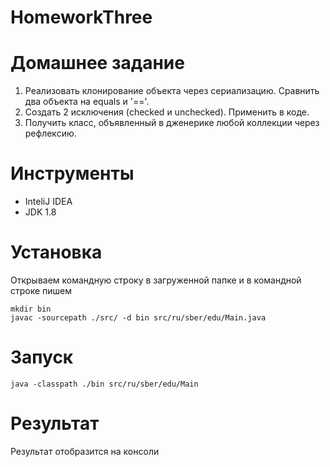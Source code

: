# HomeworkThree
# Домашнее задание

1. Реализовать клонирование объекта через сериализацию. Сравнить два объекта на equals и '=='.
2. Создать 2 исключения (checked и unchecked). Применить в коде.
3. Получить класс, объявленный в дженерике любой коллекции через рефлексию.

# Инструменты
+ InteliJ IDEA
+ JDK 1.8

# Установка
Открываем командную строку в загруженной папке и в командной строке пишем
```
mkdir bin
javac -sourcepath ./src/ -d bin src/ru/sber/edu/Main.java
```
# Запуск
```
java -classpath ./bin src/ru/sber/edu/Main
```
# Результат
Результат отобразится на консоли
